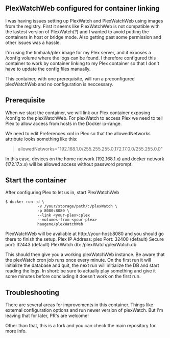 PlexWatchWeb configured for container linking
----------

I was having issues setting up PlexWatch and PlexWatchWeb using images from the registry.
First it seems like PlexWatchWeb is not compatible with the lastest version of PlexWatch(?) and I wanted to avoid putting the containers in host or bridge mode. Also getting past some permission and other issues was a hassle.

I'm using the timhaak/plex image for my Plex server, and it exposes a /config volume where the logs can be found. I therefore configured this container to work by container linking to my Plex container so that I don't have to update the config files manually.

This container, with one prerequisite, will run a preconfigured plexWatchWeb and no configuration is neccessary.

Prerequisite
----------
When we start the container, we will link our Plex container exposing /config to the plexWatchWeb.
For plexWatch to access Plex we need to tell Plex to allow access from hosts in the Docker ip-range.

We need to edit Preferences.xml in Plex so that the allowedNetworks attribute looks something like this:
>allowedNetworks="192.168.1.0/255.255.255.0,172.17.0.0/255.255.0.0"

In this case, devices on the home network (192.168.1.x) and docker network (172.17.x.x) will be allowed access without password prompt.

Start the container
----------
After configuring Plex to let us in, start PlexWatchWeb

```
$ docker run -d \
              -v /your/storage/path/:/plexWatch \
              -p 8080:8080 \
              --link <your-plex>:plex
              --volumes-from <your-plex>
              haugene/plexWatchWeb
```

PlexWatchWeb will be avaliable at http://your-host:8080 and you should go there to finish the setup.
Plex IP Address: plex
Port: 32400 (default)
Secure port: 32443 (default)
PlexWatch db: /plexWatch/plexWatch.db

This should then give you a working plexWatchWeb instance. Be aware that the plexWatch cron job runs once every minute. On the first run it will initialize the database and quit, the next run will initialize the DB and start reading the logs. In short: be sure to actually play something and give it some minutes before concluding it doesn't work on the first run.

Troubleshooting
----------
There are several areas for improvements in this container. Things like external configuration options and run newer version of plexWatch. But I'm leaving that for later, PR's are welcome!

Other than that, this is a fork and you can check the main repository for more info.
